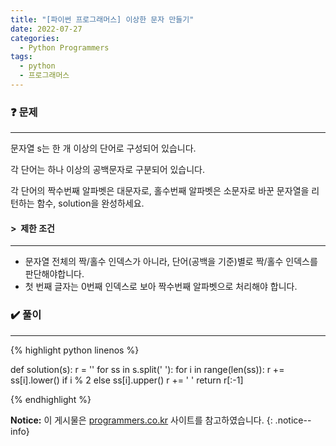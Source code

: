 ```yaml
---
title: "[파이썬 프로그래머스] 이상한 문자 만들기"
date: 2022-07-27
categories:
  - Python Programmers
tags:
  - python
  - 프로그래머스
---
```


### ❓ 문제

---

문자열 s는 한 개 이상의 단어로 구성되어 있습니다.

각 단어는 하나 이상의 공백문자로 구분되어 있습니다.

각 단어의 짝수번째 알파벳은 대문자로, 홀수번째 알파벳은 소문자로 바꾼 문자열을 리턴하는 함수, solution을 완성하세요.


#### > &nbsp;제한 조건

---

- 문자열 전체의 짝/홀수 인덱스가 아니라, 단어(공백을 기준)별로 짝/홀수 인덱스를 판단해야합니다.
- 첫 번째 글자는 0번째 인덱스로 보아 짝수번째 알파벳으로 처리해야 합니다.


### ✔️ 풀이

---

{% highlight python linenos %}

def solution(s):
    r = ''
    for ss in s.split(' '):
        for i in range(len(ss)):
            r += ss[i].lower() if i % 2 else ss[i].upper()
        r += ' '
    return r[:-1]

{% endhighlight %}


**Notice:** 이 게시물은 [programmers.co.kr](https://programmers.co.kr/learn/courses/30/lessons/12930) 사이트를 참고하였습니다.
{: .notice--info}